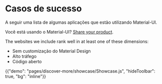 # Casos de sucesso

<p class="description">A seguir uma lista de algumas aplicações que estão utilizando Material-UI.</p>

Você está usando o Material-UI? [Share your product](https://github.com/mui-org/material-ui/issues/22426).

The websites we include rank well in at least one of these dimensions:

- Sem customização do Material Design
- Alto tráfego
- Código aberto

{{"demo": "pages/discover-more/showcase/Showcase.js", "hideToolbar": true, "bg": "inline"}}
